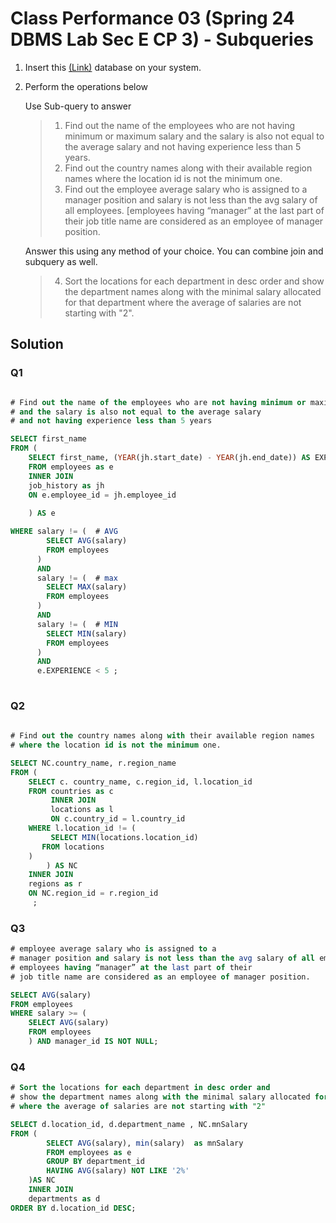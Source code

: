 # Class Performance 03 (Spring 24 DBMS Lab Sec E CP 3) - Subqueries 

1. Insert this [(Link)](https://github.com/TashinParvez/MySQL_From_Zero/blob/Tashin/Files/hr_schema.sql) database on your system.
2. Perform the operations below
   
    Use Sub-query to answer

   > 1. Find out the name of the employees who are not having minimum or maximum salary and the salary is also not equal to the average salary and not having experience less than 5 years.
   > 2. Find out the country names along with their available region names where the location id is not the minimum one.
   > 3. Find out the employee average salary who is assigned to a manager position and salary is not less than the avg salary of all employees. [employees having “manager” at the last part of their job title name are considered as an employee of manager position.
   
	Answer this using any method of your choice. You can combine join and subquery as well.

  	 > 4. Sort the locations for each department in desc order and show the department names along with the minimal salary allocated for that department where the average of salaries are not starting with "2". 


## Solution

### Q1
```sql

# Find out the name of the employees who are not having minimum or maximum salary
# and the salary is also not equal to the average salary 
# and not having experience less than 5 years

SELECT first_name 
FROM (
    SELECT first_name, (YEAR(jh.start_date) - YEAR(jh.end_date)) AS EXPERIENCE , e.salary
    FROM employees as e  
    INNER JOIN 
    job_history as jh
    ON e.employee_id = jh.employee_id
    
    ) AS e 

WHERE salary != (  # AVG
    	SELECT AVG(salary)
    	FROM employees
      )
      AND 
      salary != (  # max
    	SELECT MAX(salary)
    	FROM employees
      )
      AND
      salary != (  # MIN
    	SELECT MIN(salary)
    	FROM employees
      )
      AND 
      e.EXPERIENCE < 5 ;
 
```


### Q2
```sql
 
# Find out the country names along with their available region names 
# where the location id is not the minimum one.

SELECT NC.country_name, r.region_name
FROM ( 
    SELECT c. country_name, c.region_id, l.location_id
    FROM countries as c
         INNER JOIN
         locations as l 
         ON c.country_id = l.country_id 
    WHERE l.location_id != (
   		 SELECT MIN(locations.location_id)
       FROM locations
    )
		) AS NC
    INNER JOIN 
    regions as r
    ON NC.region_id = r.region_id
     ;

```


### Q3
```sql
# employee average salary who is assigned to a
# manager position and salary is not less than the avg salary of all employees. 
# employees having “manager” at the last part of their
# job title name are considered as an employee of manager position.

SELECT AVG(salary)
FROM employees
WHERE salary >= (
    SELECT AVG(salary)
    FROM employees
    ) AND manager_id IS NOT NULL;


```



### Q4
```sql
# Sort the locations for each department in desc order and 
# show the department names along with the minimal salary allocated for that  department 
# where the average of salaries are not starting with "2"

SELECT d.location_id, d.department_name , NC.mnSalary 
FROM ( 
        SELECT AVG(salary), min(salary)  as mnSalary
        FROM employees as e 
        GROUP BY department_id
        HAVING AVG(salary) NOT LIKE '2%'  
    )AS NC
    INNER JOIN 
    departments as d 
ORDER BY d.location_id DESC;
```

